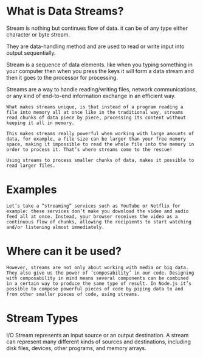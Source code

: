 # What is Data Streams?
Stream is nothing but continues flow of data. it can be of any type either character or byte stream.

They are data-handling method and are used to read or write input into output sequentially.

Stream is a sequence of data elements. like when you typing something in your computer then when you press the keys it will form a data stream and then it goes to the processor for processing.

Streams are a way to handle reading/writing files, network communications, or any kind of end-to-end information exchange in an efficient way.

```
What makes streams unique, is that instead of a program reading a
file into memory all at once like in the traditional way, streams
read chunks of data piece by piece, processing its content without
keeping it all in memory.

This makes streams really powerful when working with large amounts of
data, for example, a file size can be larger than your free memory
space, making it impossible to read the whole file into the memory in
order to process it. That’s where streams come to the rescue!

Using streams to process smaller chunks of data, makes it possible to
read larger files.

```

# Examples

```
Let’s take a “streaming” services such as YouTube or Netflix for
example: these services don’t make you download the video and audio
feed all at once. Instead, your browser receives the video as a
continuous flow of chunks, allowing the recipients to start watching
and/or listening almost immediately.

```

# Where can it be used?

```
However, streams are not only about working with media or big data.
They also give us the power of ‘composability’ in our code. Designing
with composability in mind means several components can be combined
in a certain way to produce the same type of result. In Node.js it’s
possible to compose powerful pieces of code by piping data to and
from other smaller pieces of code, using streams.
```

# Stream Types
I/O Stream represents an input source or an output destination. A stream can represent many different kinds of sources and destinations, including disk files, devices, other programs, and memory arrays.


